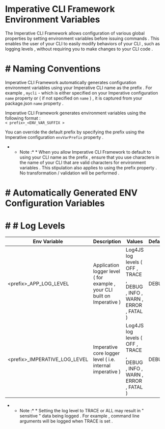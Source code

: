 # Imperative CLI Framework Environment Variables 
 The Imperative CLI Framework allows configuration of various global properties by setting environment variables before issuing commands . This enables the user of your CLI to easily modify behaviors of your CLI , such as logging levels , without requiring you to make changes to your CLI code . 

 # # Naming Conventions 
 Imperative CLI Framework automatically generates configuration environment variables using your Imperative CLI name as the prefix . For example , ` mycli ` - which is either specified on your Imperative configuration ` name ` property or ( if not specified on ` name ` ) , it is captured from your package.json ` name ` property . 

 Imperative CLI Framework generates environment variables using the following format :   
 ` < prefix>_<ENV_VAR_SUFFIX > ` 

 You can override the default prefix by specifying the prefix using the Imperative configuration ` envVarPrefix ` property . 

 * * Note :* * When you allow Imperative CLI Framework to default to using your CLI name as the prefix , ensure that you use characters in the name of your CLI that are valid characters for environment variables . This stipulation also applies to using the prefix property . No transformation / validation will be performed . 

 # # Automatically Generated ENV Configuration Variables 

 # # # Log Levels 
 Env Variable | Description | Values | Default 
 ---|---|---|--- 
 \<prefix\>\_APP\_LOG\_LEVEL | Application logger level ( for example , your CLI built on Imperative ) | Log4JS log levels ( OFF , TRACE , DEBUG , INFO , WARN , ERROR , FATAL ) | DEBUG 
 \<prefix\>\_IMPERATIVE\_LOG\_LEVEL | Imperative core logger level ( i.e. internal imperative ) | Log4JS log levels ( OFF , TRACE , DEBUG , INFO , WARN , ERROR , FATAL ) | DEBUG 

 * * Note :* * Setting the log level to TRACE or ALL may result in " sensitive " data being logged . For example , command line arguments will be logged when TRACE is set .